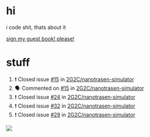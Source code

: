 # hi
i code shit, thats about it

[sign my guest book! please!](https://github.com/Just-a-Unity-Dev/Just-a-Unity-Dev/issues/new?&body=Sign%20my%20guest%20book%20by%20placing%20your%20name%20in%20the%20title,%20how%27d%20you%20get%20to%20this%20page%20and%20why?%20Don%27t%20forget%20you%20have%20an%20entire%20notebook%20in%20your%20hands!)


# stuff
<!--START_SECTION:activity-->
1. ❗️ Closed issue [#15](https://github.com/2G2C/nanotrasen-simulator/issues/15) in [2G2C/nanotrasen-simulator](https://github.com/2G2C/nanotrasen-simulator)
2. 🗣 Commented on [#15](https://github.com/2G2C/nanotrasen-simulator/issues/15) in [2G2C/nanotrasen-simulator](https://github.com/2G2C/nanotrasen-simulator)
3. ❗️ Closed issue [#24](https://github.com/2G2C/nanotrasen-simulator/issues/24) in [2G2C/nanotrasen-simulator](https://github.com/2G2C/nanotrasen-simulator)
4. ❗️ Closed issue [#32](https://github.com/2G2C/nanotrasen-simulator/issues/32) in [2G2C/nanotrasen-simulator](https://github.com/2G2C/nanotrasen-simulator)
5. ❗️ Closed issue [#29](https://github.com/2G2C/nanotrasen-simulator/issues/29) in [2G2C/nanotrasen-simulator](https://github.com/2G2C/nanotrasen-simulator)
<!--END_SECTION:activity-->

![](https://github-profile-summary-cards.vercel.app/api/cards/profile-details?username=Just-a-Unity-Dev&theme=solarized_dark)
